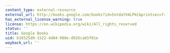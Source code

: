 ```yaml
---
content_type: external-resource
external_url: http://books.google.com/books?id=5ntdaYX4LPkC&printsec=frontcover
has_external_license_warning: true
license: https://en.wikipedia.org/wiki/All_rights_reserved
status: ''
title: Google Books
uid: b10325d9-1522-4d84-988e-d926cab5f01e
wayback_url: ''
---
```

